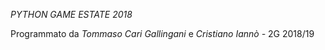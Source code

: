*PYTHON GAME ESTATE 2018*

Programmato da _Tommaso Cari Gallingani_ e _Cristiano Iannò_
 *-* 2G 2018/19
